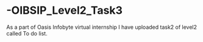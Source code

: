 # -OIBSIP_Level2_Task3
As a part of Oasis Infobyte virtual internship I have uploaded task2 of level2 called To do list.
